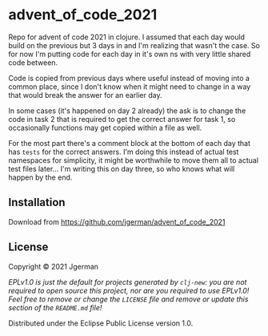 # advent_of_code_2021

Repo for advent of code 2021 in clojure. I assumed that each day would build on
the previous but 3 days in and I'm realizing that wasn't the case. So for now
I'm putting code for each day in it's own ns with very little shared code
between.

Code is copied from previous days where useful instead of moving into a common
place, since I don't know when it might need to change in a way that would break
the answer for an earlier day.

In some cases (it's happened on day 2 already) the ask is to change the code in
task 2 that is required to get the correct answer for task 1, so occasionally
functions may get copied within a file as well.

For the most part there's a comment block at the bottom of each day that has
`tests` for the correct answers. I'm doing this instead of actual test
namespaces for simplicity, it might be worthwhile to move them all to actual
test files later... I'm writing this on day three, so who knows what will happen
by the end.

## Installation

Download from https://github.com/jgerman/advent_of_code_2021


## License

Copyright © 2021 Jgerman

_EPLv1.0 is just the default for projects generated by `clj-new`: you are not_
_required to open source this project, nor are you required to use EPLv1.0!_
_Feel free to remove or change the `LICENSE` file and remove or update this_
_section of the `README.md` file!_

Distributed under the Eclipse Public License version 1.0.
